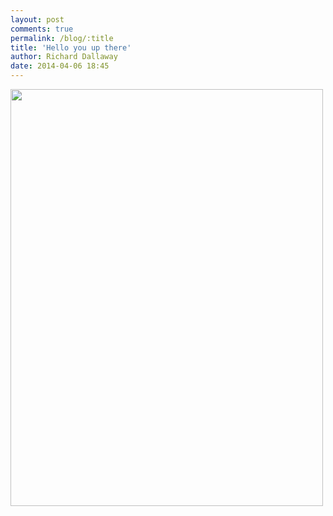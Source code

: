 ```yaml
---
layout: post
comments: true
permalink: /blog/:title
title: 'Hello you up there'
author: Richard Dallaway
date: 2014-04-06 18:45
---
```


<div><a href="//static.skitters.dallaway.com/tp_IMG_20140405_143746.jpg"><img src="//static.skitters.dallaway.com/tp_thumb_IMG_20140405_143746.jpg" width="500" height="667"/></a></div>

  
      
